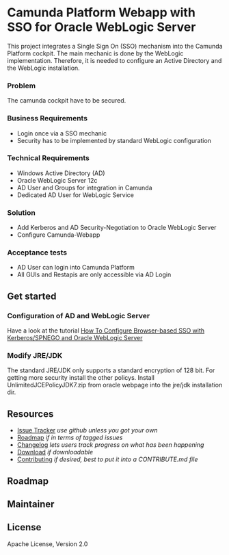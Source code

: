 # Camunda Platform Webapp with SSO for Oracle WebLogic Server

This project integrates a Single Sign On (SSO) mechanism into the Camunda Platform cockpit. The main mechanic is done by 
the WebLogic implementation. Therefore, it is needed to configure an Active Directory and the WebLogic installation.

### Problem

The camunda cockpit have to be secured.

### Business Requirements

* Login once via a SSO mechanic
* Security has to be implemented by standard WebLogic configuration

### Technical Requirements

* Windows Active Directory (AD)
* Oracle WebLogic Server 12c
* AD User and Groups for integration in Camunda
* Dedicated AD User for WebLogic Service

### Solution

* Add Kerberos and AD Security-Negotiation to Oracle WebLogic Server
* Configure Camunda-Webapp

### Acceptance tests

* AD User can login into Camunda Platform
* All GUIs and Restapis are only accessible via AD Login

## Get started

### Configuration of AD and WebLogic Server

Have a look at the tutorial [How To Configure Browser-based SSO with Kerberos/SPNEGO and Oracle WebLogic Server](http://www.oracle.com/technetwork/articles/idm/weblogic-sso-kerberos-1619890.html)

### Modify JRE/JDK
The standard JRE/JDK only supports a standard encryption of 128 bit. For getting more security install the other policys.
Install UnlimitedJCEPolicyJDK7.zip from oracle webpage into the jre/jdk installation dir.

## Resources

* [Issue Tracker](link-to-issue-tracker) _use github unless you got your own_
* [Roadmap](link-to-issue-tracker-filter) _if in terms of tagged issues_
* [Changelog](link-to-changelog) _lets users track progress on what has been happening_
* [Download](link-to-downloadable-archive) _if downloadable_
* [Contributing](link-to-contribute-guide) _if desired, best to put it into a CONTRIBUTE.md file_


## Roadmap


## Maintainer


## License

Apache License, Version 2.0
